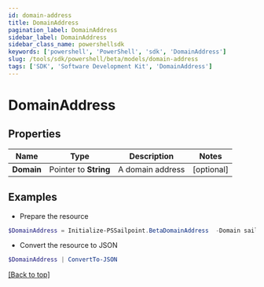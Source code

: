 ```yaml
---
id: domain-address
title: DomainAddress
pagination_label: DomainAddress
sidebar_label: DomainAddress
sidebar_class_name: powershellsdk
keywords: ['powershell', 'PowerShell', 'sdk', 'DomainAddress'] 
slug: /tools/sdk/powershell/beta/models/domain-address
tags: ['SDK', 'Software Development Kit', 'DomainAddress']
---
```



# DomainAddress

## Properties

Name | Type | Description | Notes
------------ | ------------- | ------------- | -------------
**Domain** |  Pointer to **String** | A domain address | [optional] 

## Examples

- Prepare the resource
```powershell
$DomainAddress = Initialize-PSSailpoint.BetaDomainAddress  -Domain sailpoint.com
```

- Convert the resource to JSON
```powershell
$DomainAddress | ConvertTo-JSON
```


[[Back to top]](#) 

